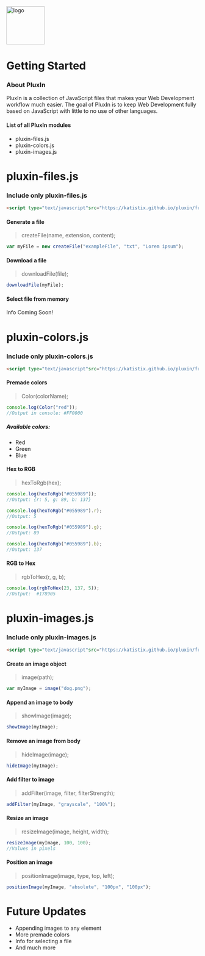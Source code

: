 
<img src="https://katistix.github.io/pluxin/logo.png" alt="logo" width="100" height="100">

Getting Started
=============


### About PluxIn

PluxIn is a collection of JavaScript files that makes your Web Development workflow much easier. The goal of PluxIn is to keep Web Development fully based on JavaScript with little to no use of other languages.

#### List of all PluxIn modules

+ pluxin-files.js
+ pluxin-colors.js
+ pluxin-images.js

pluxin-files.js
========

### Include only pluxin-files.js
```html
<script type="text/javascript"src="https://katistix.github.io/pluxin/framework/JS/pluxin-files.js"></script>
```

#### Generate a file
>createFile(name, extension, content);

```javascript
var myFile = new createFile("exampleFile", "txt", "Lorem ipsum");
```

#### Download a file
>downloadFile(file);

```javascript
downloadFile(myFile);
```

#### Select file from memory
Info Coming Soon!

pluxin-colors.js
========

### Include only pluxin-colors.js
```html
<script type="text/javascript"src="https://katistix.github.io/pluxin/framework/JS/pluxin-colors.js"></script>
```

#### Premade colors
>Color(colorName);

```javascript
console.log(Color("red"));
//Output in console: #FF0000
```
##### Available colors:
- Red
- Green
- Blue

#### Hex to RGB
>hexToRgb(hex);

```javascript
console.log(hexToRgb("#055989"));
//Output: {r: 5, g: 89, b: 137}

console.log(hexToRgb("#055989").r);
//Output: 5

console.log(hexToRgb("#055989").g);
//Output: 89

console.log(hexToRgb("#055989").b);
//Output: 137
```


#### RGB to Hex
>rgbToHex(r, g, b);

```javascript
console.log(rgbToHex(23, 137, 5));
//Output:  #178905
```

pluxin-images.js
========

### Include only pluxin-images.js
```html
<script type="text/javascript"src="https://katistix.github.io/pluxin/framework/JS/pluxin-images.js"></script>
```

#### Create an image object
>image(path);

```javascript
var myImage = image("dog.png");
```

#### Append an image to body
>showImage(image);

```javascript
showImage(myImage);
```

#### Remove an image from body
>hideImage(image);

```javascript
hideImage(myImage);
```

#### Add filter to image
>addFilter(image, filter, filterStrength);

```javascript
addFilter(myImage, "grayscale", "100%");
```


#### Resize an image
>resizeImage(image, height, width);

```javascript
resizeImage(myImage, 100, 100);
//Values in pixels
```

#### Position an image
>positionImage(image, type, top, left);

```javascript
positionImage(myImage, "absolute", "100px", "100px");
```

Future Updates
=============
- Appending images to any element
- More premade colors
- Info for selecting a file
- And much more
